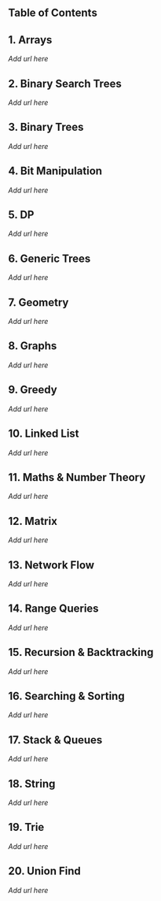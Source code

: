 ## Table of Contents

## 1. Arrays
*Add url here*


## 2. Binary Search Trees
*Add url here*


## 3. Binary Trees
*Add url here*


## 4. Bit Manipulation
*Add url here*


## 5. DP
*Add url here*


## 6. Generic Trees
*Add url here*


## 7. Geometry
*Add url here*

## 8. Graphs
*Add url here*

## 9. Greedy
*Add url here*

## 10. Linked List
*Add url here*

## 11. Maths & Number Theory
*Add url here*

## 12. Matrix
*Add url here*

## 13. Network Flow
*Add url here*

## 14. Range Queries
*Add url here*

## 15. Recursion & Backtracking
*Add url here*

## 16. Searching & Sorting
*Add url here*

## 17. Stack & Queues
*Add url here*

## 18. String
*Add url here*

## 19. Trie
*Add url here*

## 20. Union Find
*Add url here*

